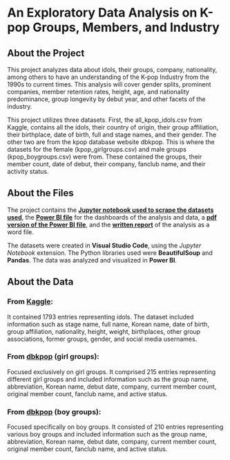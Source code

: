 # An Exploratory Data Analysis on K-pop Groups, Members, and Industry

## About the Project
This project analyzes data about idols, their groups, company, nationality, among others to have an understanding of the K-pop Industry from the 1990s to current times. This analysis will cover gender splits, prominent companies, member retention rates, height, age, and nationality predominance, group longevity by debut year, and other facets of the industry. 

This project utilizes three datasets. First, the all_kpop_idols.csv from Kaggle, contains all the idols, their country of origin, their group affiliation, their birthplace, date of birth, full and stage names, and their gender. The other two are from the kpop database website dbkpop. This is where the datasets for the female (kpop_girlgroups.csv) and male groups (kpop_boygroups.csv) were from. These contained the groups, their member count, date of debut, their company, fanclub name, and their activity status. 

## About the Files
The project contains the [**Jupyter notebook used to scrape the datasets used**](https://github.com/enzopimentel/K-pop-Industry-Exploratory-Analysis/blob/main/kpop_scraper.ipynb), the [**Power BI file**](https://github.com/enzopimentel/K-pop-Industry-Exploratory-Analysis/blob/main/kpop%20analysis.pbix) for the dashboards of the analysis and data, a [**pdf version of the Power BI file**](https://github.com/enzopimentel/K-pop-Industry-Exploratory-Analysis/blob/main/kpop%20analysis.pdf), and the [**written report**](https://github.com/enzopimentel/K-pop-Industry-Exploratory-Analysis/blob/main/An%20Exploratory%20Data%20Analysis%20on%20K-Pop%20Idols%20from%201995-2023.docx) of the analysis as a word file.

The datasets were created in **Visual Studio Code**, using the _Jupyter Notebook_ extension. The Python libraries used were **BeautifulSoup** and **Pandas**. The data was analyzed and visualized in **Power BI**.

## About the Data
### From [Kaggle](https://www.kaggle.com/datasets/kimjihoo/kpopdb):
It contained 1793 entries representing idols. The dataset included information such as stage name, full name, Korean name, date of birth, group affiliation, nationality, height, weight, birthplaces, other group associations, former groups, gender, and social media usernames.

### From [dbkpop](https://dbkpop.com/db/k-pop-girlgroups/) (girl groups):
Focused exclusively on girl groups. It comprised 215 entries representing different girl groups and included information such as the group name, abbreviation, Korean name, debut date, company, current member count, original member count, fanclub name, and active status.

### From [dbkpop](https://dbkpop.com/db/k-pop-boybands/) (boy groups):
Focused specifically on boy groups. It consisted of 210 entries representing various boy groups and included information such as the group name, abbreviation, Korean name, debut date, company, current member count, original member count, fanclub name, and active status.

